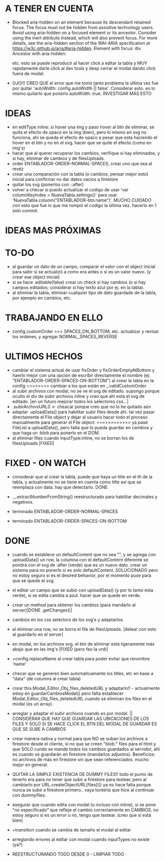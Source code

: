 # A TENER EN CUENTA

- Blocked aria-hidden on an element because its descendant retained focus. The focus must not be hidden from assistive technology users. Avoid using aria-hidden on a focused element or its ancestor. Consider using the inert attribute instead, which will also prevent focus. For more details, see the aria-hidden section of the WAI-ARIA specification at https://w3c.github.io/aria/#aria-hidden.
  Element with focus: div
  Ancestor with aria-hidden: <div> etc. esto se puede reproducir al hacer click a editar la tabla y MUY rapidamente darle click al dev tools y desp cerrar el modal dando click fuera de modal.

- OJO!!! CREO QUE el error que me tomó tanto problema la última vez fue por quitar 'autoWidth: config.autoWidth || false'. Considerar esto. es lo mismo quitarlo que ponerlo autoWidth: true. INVESTIGAR MÁS ESTO

# IDEAS

- en editType inline: si hover una img y paso hover al btn de eliminar, se quita el efecto de opaco en la img (bien), pero lo mismo en svg no funciona, ahí se queda el efecto de opaco a pesar que esta haciendo el hover en el btn y no en el svg. hacer que se quite el efecto (como en img's)
- hacer que al querer recuperar los cambios, verifique si hay eliminados, y si hay, eliminar de cambios y de filesUploads.
- order ENTABLADOR-ORDER-NORMAL-SPACES, crear uno que sea al revéz
- crear una comparación con la tabla (o cambios, pensar mejor esto) inicial para confirmar no dar datos vacios a firestore
- quitar los svg (ponerlos con ::after)
- volver a checar si puedo actualizar el codigo de usar 'var columnKeyIndex = NuevaTabla.settings()' para usar 'NuevaTabla.column("ENTABLADOR-btn:name")'. MUCHO CUIDADO con esto que fue lo que me rompió el codigo la última vez. hacerlo en 1 solo commit.

# IDEAS MAS PRÓXIMAS

# TO-DO

- al guardar un dato de un campo, comparar el valor con el object inicial para sabir si se actualizó a como era antes o si es un valor nuevo. (y crear ese object inicial)
- si se hace .editable(false) crear un check si hay cambios (o si hay campos editados; considerar si hay texto azul por ej. en la tabla).
- al eliminar la tabla, eliminar cualquier tipo de dato guardado de la tabla, por ejemplo en cambios, etc.

# TRABAJANDO EN ELLO

- config.customOrder >>> SPACES_ON_BOTTOM, etc. actualizar y revisar los ordenes, y agregar NORMAL_SPACES_REVERSE

# ULTIMOS HECHOS

- cambiar el sistema actual de usar fixOrder y fixOrderEmptyAtBottom y haerlo mejor con una opción de escribir directamente el nombre (ej: "ENTABLADOR-ORDER-SPACES-ON-BOTTOM") al crear la tabla en la config >>>>>>>> cambiar a los que están en \_.validCustomOrder.
- al subir archivos con modal, no se ve el svg de editado. supongo porque oculto el div de subir archivos inline y creo que ahi esta el svg de editado. |en un futuro mejorar todos los selectores css...|
- .subirArchivoURL() <- cheacar porque creo que no lo he quitado aún
- adaptar .uploadData() para habilitar subir files desde ahí. tal vez pasar directamente el File object y dejar al usuario hacer todo el proceso manualmente para generar el File object. >>>>>>>>>>>> ya pasé FileList a uploadData(), pero falta que lo pueda guardar en cambios y que haga un :blob para ponerlo en el DOM.
- al eliminar files cuando inputType:inline, no se borran los de filesUploads |FIXED|

# FIXED - ON WATCH

- considerar que al crear la tabla, puede que haya un title en el th de la tabla, y actualmente no se tiene en cuenta como title así que se reemplaza con data. hay que detectarlo. DONE

- .\_.extractNumberFromString() reestructurado para habilitar decimales y negativos.
- terminado ENTABLADOR-ORDER-NORMAL-SPACES
- terminado ENTABLADOR-ORDER-SPACES-ON-BOTTOM

# DONE

- cuando se establece un defaultContent que no sea "", y se agrega con uploadData() un row, la columna con el defaultContent diferente se pondrá con el svg de :after (verde) que es un nuevo dato. crear un sistema para no ponerlo si es solo defaultContent. SOLUCIONADO pero no estoy seguro si es el desired behavior, por el momento puse para que se quede el svg.
- el editar un campo que se subió con uploadData() (y por lo tanto esta verde), si se edita cambia a azul. hacer que se quede en verde.
- crear un method para obtener los cambios (para mandarlo al server)|DONE .getChanges()|
- cambios en los css selectors de los svg's y adaptarlos.
- al eliminar una row, no se borra el file de filesUploads. |delear con esto al guardarlo en el server|
- en modal, en los archivos svg, el btn de eliminar está ligeramente más abajo que en las img's |FIXED (pero feo la vrd)|
- +config.replaceName al crear tabla para poder evitar que renombre 'name'
- checar que se generen bien automaticamente los titles, etc en base a "data" (de columns al crear tabla)
- crear this.Modal_Editor_Obj_files_deletedURL y adaptarlo!! - actualmente estoy en guardarCambiosModal() pero falta establecer Modal_Editor_Obj_files_deletedURL cuando se eliminan los files en el modal (es un array).
- arreglar y adaptar el subir archivos cuando es por modal. || CONSIDERAR QUE HAY QUE GUARDAR LAS UBICACIONES DE LOS FILES Y SOLO SI SE HACE CLICK EL BTN DEL MODAL DE GUARDAR ES QUE SE SUBE A CAMBIOS
- crear manera nativa y normal para que NO se suban los archivos a firestore desde el cliente, si no que se creen "blob:" files para el html y que SOLO cundo se mande todos los cambios guardados al servidor, ahí es cuando se guardarán en firestore (mandarlos adjuntos). Beneficios: no archivos de más en firestore sin que sean referenciados. mucho mejor en general.
- QUITAR LA SIMPLE EXISTENCIA DE DUMMY FILES!! todo el punto de tenerlo era para no tener que subir a firestore para testear, pero al cambiarlo por URL.createObjectURL(files[i]) ya no hace falta porque nunca se sube a firestore primero.. vaya tontería que hice al continuar con dummyfiles.

- asegurar que cuando edita con modal (o incluso con inline), si se pone "no especificado" que refleje el cambio correctamente en CAMBIOS. no estoy seguro si es un error o no, tengo que testear. (creo que sí está bien)
- +transition cuando se cambia de tamaño el modal al editar

- arreglando errores al editar con modal cuando inputTypes no existe (ya?)

- REESTRUCTURANDO TODO DESDE 0 - LIMPIAR TODO

